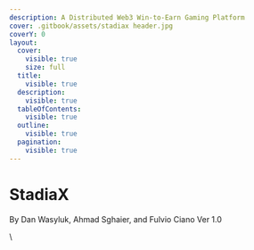 ```yaml
---
description: A Distributed Web3 Win-to-Earn Gaming Platform
cover: .gitbook/assets/stadiax header.jpg
coverY: 0
layout:
  cover:
    visible: true
    size: full
  title:
    visible: true
  description:
    visible: true
  tableOfContents:
    visible: true
  outline:
    visible: true
  pagination:
    visible: true
---
```


# StadiaX

By Dan Wasyluk, Ahmad Sghaier, and Fulvio Ciano Ver 1.0

\
